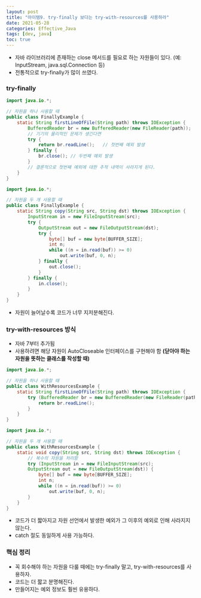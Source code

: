 ```yaml
---
layout: post
title: "아이템9. try-finally 보다는 try-with-resources를 사용하라"
date: 2021-05-28
categories: Effective_Java
tags: [dev, java]
toc: true
---
```



- 자바 라이브러리에 존재하는 close 메서드를 필요로 하는 자원들이 있다. (예: InputStream, java.sql.Connection 등)
- 전통적으로 try-finally가 많이 쓰였다.

### try-finally

```java
import java.io.*;

// 자원을 하나 사용할 때
public class FinallyExample {
    static String firstLineOfFile(String path) throws IOException {
        BufferedReader br = new BufferedReader(new FileReader(path));
        // 기기의 물리적인 문제가 생긴다면
        try {
            return br.readLine();   // 첫번째 예외 발생
        } finally {
            br.close(); // 두번째 예외 발생
        }
        // 결론적으로 첫번째 예외에 대한 추적 내역이 사라지게 된다.
    }
}
```

```java
import java.io.*;

// 자원을 두 개 사용할 때
public class FinallyExample {
    static String copy(String src, String dst) throws IOException {
        InputStream in = new FileInputStream(src);
        try {
            OutputStream out = new FileOutputStream(dst);
            try {
                byte[] buf = new byte[BUFFER_SIZE];
                int n;
                while ((n = in.read(buf)) >= 0)
                    out.write(buf, 0, n);
            } finally {
                out.close();
            }
        } finally {
            in.close();
        }
    }
}
```

- 자원이 늘어날수록 코드가 너무 지저분해진다.

### try-with-resources 방식
- 자바 7부터 추가됨
- 사용하려면 해당 자원이 AutoCloseable 인터페이스를 구현해야 함 **(닫아야 하는 자원을 뜻하는 클래스를 작성할 때)**

```java
import java.io.*;

// 자원을 하나 사용할 때
public class WithResourcesExample {
    static String firstLineOfFile(String path) throws IOException {
        try (BufferedReader br = new BufferedReader(new FileReader(path))) {
            return br.readLine();
        }
    }
}
```

```java
import java.io.*;

// 자원을 두 개 사용할 때
public class WithResourcesExample {
    static void copy(String src, String dst) throws IOException {
        // 복수의 자원을 처리함
        try (InputStream in = new FileInputStream(src);
        OutputStream out = new FileOutputStream(dst)) {
            byte[] buf = new byte[BUFFER_SIZE];
            int n;
            while ((n = in.read(buf)) >= 0)
                out.write(buf, 0, n);
        }
    }
}
```

- 코드가 더 짧아지고 자원 선언에서 발생한 예외가 그 이후의 예외로 인해 사라지지 않는다.
- catch 절도 동일하게 사용 가능하다.

### 핵심 정리
- 꼭 회수해야 하는 자원을 다룰 때에는 try-finally 말고, try-with-resources를 사용하자.
- 코드는 더 짧고 분명해진다.
- 만들어지는 예외 정보도 훨씬 유용하다.
